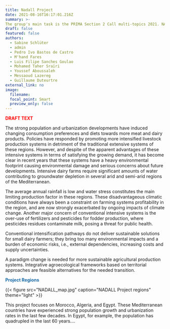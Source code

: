 ```yaml
---
title: Nadall Project
date: 2021-08-16T16:17:01.216Z
summary: >-
The group's main task is the PRIMA Section 2 Call multi-topics 2021. NADALL, the group's research project pre-proposal in the Mediterranean region, was recently selected for the second phase of the PRIMA Section 2 Call multi-topics 2021.
draft: false
featured: false
authors:
  - Sabine Schlüter
  - admin
  - Pedro Ivo Bastos de Castro
  - M'hand Fares
  - Luis Filipe Sanches Goulao
  - Mohamed Taher Sraïri
  - Youssef Aboussaleh
  - Messaoud Lazereg
  - Guillaume Duteurtre
external_link: no
image:
  filename: 
  focal_point: Smart
  preview_only: false
---
```

<span style='color:#FF0000; font-size:100%; font-weight:800'>**DRAFT TEXT**</span>

  The strong population and urbanization developments have induced changing consumption preferences and diets towards more meat and dairy products. Policies have responded by promoting more intensified livestock production systems in detriment of the traditional extensive systems of these regions. However, and despite of the apparent advantages of these intensive systems in terms of satisfying the growing demand, it has become clear in recent years that these systems have a heavy environmental footprint causing environmental damage and serious concerns about future developments. Intensive dairy farms require significant amounts of water contributing to groundwater depletion in several arid and semi-arid regions of the Mediterranean. 


  The average annual rainfall is low and water stress constitutes the main limiting production factor in these regions. These disadvantageous climatic conditions have always been a constraint on farming systems profitability in the region, and are now strongly exacerbated by ongoing impacts of climate change.  Another major concern of conventional intensive systems is the over-use of fertilizers and pesticides for fodder production, where pesticides residues contaminate milk, posing a threat for public health. 


  Conventional intensification pathways do not deliver sustainable solutions for small dairy farmers; they bring too many environmental impacts and a burden of economic risks, i.e., external dependencies, increasing costs and supply uncertainties. 


  A paradigm change is needed for more sustainable agricultural production systems. Integrative agroecological frameworks based on territorial approaches are feasible alternatives for the needed transition.

<span style='color:#1768a6; font-size:100%; font-weight:600'>**Project Regions**</span>

{{< figure src="NADALL_map.jpg" caption="NADALL Project regions" theme="light" >}}

This project focuses on Morocco, Algeria, and Egypt. These Mediterranean countries have experienced strong population growth and urbanization rates in the last few decades. In Egypt, for example, the population has quadrupled in the last 60 years....

